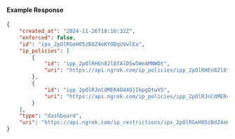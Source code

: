 <!-- Code generated for API Clients. DO NOT EDIT. -->

#### Example Response

```json
{
	"created_at": "2024-11-26T18:16:32Z",
	"enforced": false,
	"id": "ipx_2pOlRGeH05zBdZ4eKYOBqUVwlEa",
	"ip_policies": [
		{
			"id": "ipp_2pOlRHEn82l8fAlD5w5WeAMNWDt",
			"uri": "https://api.ngrok.com/ip_policies/ipp_2pOlRHEn82l8fAlD5w5WeAMNWDt"
		},
		{
			"id": "ipp_2pOlRJnCdMER4Od4QjIkpgDtwVS",
			"uri": "https://api.ngrok.com/ip_policies/ipp_2pOlRJnCdMER4Od4QjIkpgDtwVS"
		}
	],
	"type": "dashboard",
	"uri": "https://api.ngrok.com/ip_restrictions/ipx_2pOlRGeH05zBdZ4eKYOBqUVwlEa"
}
```
